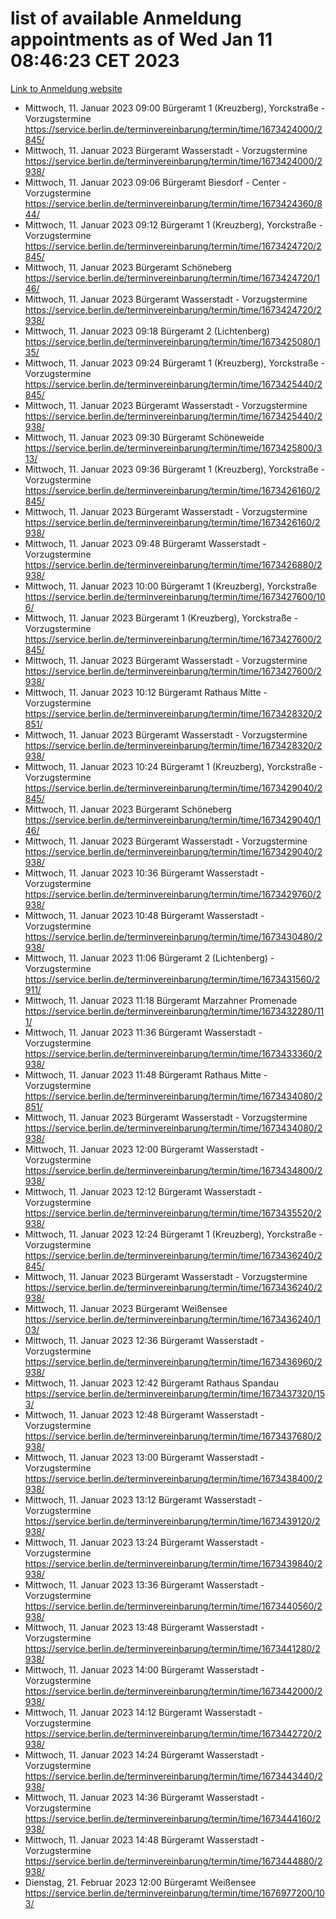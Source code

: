 # list of available Anmeldung appointments as of Wed Jan 11 08:46:23 CET 2023
[Link to Anmeldung website](https://service.berlin.de/terminvereinbarung/termin/tag.php?termin=0&anliegen[]=120686&dienstleisterlist=122210,122217,327316,122219,327312,122227,327314,122231,327346,122243,327348,122252,329742,122260,329745,122262,329748,122254,329751,122271,327278,122273,327274,122277,327276,330436,122280,327294,122282,327290,122284,327292,327539,122291,327270,122285,327266,122286,327264,122296,327268,150230,329760,122301,327282,122297,327286,122294,327284,122312,329763,122314,329775,122304,327330,122311,327334,122309,327332,122281,327352,122279,329772,122276,327324,122274,327326,122267,329766,122246,327318,122251,327320,122257,327322,122208,327298,122226,327300,121362,121364&herkunft=http%3A%2F%2Fservice.berlin.de%2Fdienstleistung%2F120686%2F)
- Mittwoch, 11. Januar 2023 09:00 Bürgeramt 1 (Kreuzberg), Yorckstraße - Vorzugstermine https://service.berlin.de/terminvereinbarung/termin/time/1673424000/2845/
- Mittwoch, 11. Januar 2023  Bürgeramt Wasserstadt - Vorzugstermine https://service.berlin.de/terminvereinbarung/termin/time/1673424000/2938/
- Mittwoch, 11. Januar 2023 09:06 Bürgeramt Biesdorf - Center - Vorzugstermine https://service.berlin.de/terminvereinbarung/termin/time/1673424360/844/
- Mittwoch, 11. Januar 2023 09:12 Bürgeramt 1 (Kreuzberg), Yorckstraße - Vorzugstermine https://service.berlin.de/terminvereinbarung/termin/time/1673424720/2845/
- Mittwoch, 11. Januar 2023  Bürgeramt Schöneberg https://service.berlin.de/terminvereinbarung/termin/time/1673424720/146/
- Mittwoch, 11. Januar 2023  Bürgeramt Wasserstadt - Vorzugstermine https://service.berlin.de/terminvereinbarung/termin/time/1673424720/2938/
- Mittwoch, 11. Januar 2023 09:18 Bürgeramt 2 (Lichtenberg) https://service.berlin.de/terminvereinbarung/termin/time/1673425080/135/
- Mittwoch, 11. Januar 2023 09:24 Bürgeramt 1 (Kreuzberg), Yorckstraße - Vorzugstermine https://service.berlin.de/terminvereinbarung/termin/time/1673425440/2845/
- Mittwoch, 11. Januar 2023  Bürgeramt Wasserstadt - Vorzugstermine https://service.berlin.de/terminvereinbarung/termin/time/1673425440/2938/
- Mittwoch, 11. Januar 2023 09:30 Bürgeramt Schöneweide https://service.berlin.de/terminvereinbarung/termin/time/1673425800/313/
- Mittwoch, 11. Januar 2023 09:36 Bürgeramt 1 (Kreuzberg), Yorckstraße - Vorzugstermine https://service.berlin.de/terminvereinbarung/termin/time/1673426160/2845/
- Mittwoch, 11. Januar 2023  Bürgeramt Wasserstadt - Vorzugstermine https://service.berlin.de/terminvereinbarung/termin/time/1673426160/2938/
- Mittwoch, 11. Januar 2023 09:48 Bürgeramt Wasserstadt - Vorzugstermine https://service.berlin.de/terminvereinbarung/termin/time/1673426880/2938/
- Mittwoch, 11. Januar 2023 10:00 Bürgeramt 1 (Kreuzberg), Yorckstraße https://service.berlin.de/terminvereinbarung/termin/time/1673427600/106/
- Mittwoch, 11. Januar 2023  Bürgeramt 1 (Kreuzberg), Yorckstraße - Vorzugstermine https://service.berlin.de/terminvereinbarung/termin/time/1673427600/2845/
- Mittwoch, 11. Januar 2023  Bürgeramt Wasserstadt - Vorzugstermine https://service.berlin.de/terminvereinbarung/termin/time/1673427600/2938/
- Mittwoch, 11. Januar 2023 10:12 Bürgeramt Rathaus Mitte - Vorzugstermine https://service.berlin.de/terminvereinbarung/termin/time/1673428320/2851/
- Mittwoch, 11. Januar 2023  Bürgeramt Wasserstadt - Vorzugstermine https://service.berlin.de/terminvereinbarung/termin/time/1673428320/2938/
- Mittwoch, 11. Januar 2023 10:24 Bürgeramt 1 (Kreuzberg), Yorckstraße - Vorzugstermine https://service.berlin.de/terminvereinbarung/termin/time/1673429040/2845/
- Mittwoch, 11. Januar 2023  Bürgeramt Schöneberg https://service.berlin.de/terminvereinbarung/termin/time/1673429040/146/
- Mittwoch, 11. Januar 2023  Bürgeramt Wasserstadt - Vorzugstermine https://service.berlin.de/terminvereinbarung/termin/time/1673429040/2938/
- Mittwoch, 11. Januar 2023 10:36 Bürgeramt Wasserstadt - Vorzugstermine https://service.berlin.de/terminvereinbarung/termin/time/1673429760/2938/
- Mittwoch, 11. Januar 2023 10:48 Bürgeramt Wasserstadt - Vorzugstermine https://service.berlin.de/terminvereinbarung/termin/time/1673430480/2938/
- Mittwoch, 11. Januar 2023 11:06 Bürgeramt 2 (Lichtenberg) - Vorzugstermine https://service.berlin.de/terminvereinbarung/termin/time/1673431560/2911/
- Mittwoch, 11. Januar 2023 11:18 Bürgeramt Marzahner Promenade https://service.berlin.de/terminvereinbarung/termin/time/1673432280/111/
- Mittwoch, 11. Januar 2023 11:36 Bürgeramt Wasserstadt - Vorzugstermine https://service.berlin.de/terminvereinbarung/termin/time/1673433360/2938/
- Mittwoch, 11. Januar 2023 11:48 Bürgeramt Rathaus Mitte - Vorzugstermine https://service.berlin.de/terminvereinbarung/termin/time/1673434080/2851/
- Mittwoch, 11. Januar 2023  Bürgeramt Wasserstadt - Vorzugstermine https://service.berlin.de/terminvereinbarung/termin/time/1673434080/2938/
- Mittwoch, 11. Januar 2023 12:00 Bürgeramt Wasserstadt - Vorzugstermine https://service.berlin.de/terminvereinbarung/termin/time/1673434800/2938/
- Mittwoch, 11. Januar 2023 12:12 Bürgeramt Wasserstadt - Vorzugstermine https://service.berlin.de/terminvereinbarung/termin/time/1673435520/2938/
- Mittwoch, 11. Januar 2023 12:24 Bürgeramt 1 (Kreuzberg), Yorckstraße - Vorzugstermine https://service.berlin.de/terminvereinbarung/termin/time/1673436240/2845/
- Mittwoch, 11. Januar 2023  Bürgeramt Wasserstadt - Vorzugstermine https://service.berlin.de/terminvereinbarung/termin/time/1673436240/2938/
- Mittwoch, 11. Januar 2023  Bürgeramt Weißensee https://service.berlin.de/terminvereinbarung/termin/time/1673436240/103/
- Mittwoch, 11. Januar 2023 12:36 Bürgeramt Wasserstadt - Vorzugstermine https://service.berlin.de/terminvereinbarung/termin/time/1673436960/2938/
- Mittwoch, 11. Januar 2023 12:42 Bürgeramt Rathaus Spandau https://service.berlin.de/terminvereinbarung/termin/time/1673437320/153/
- Mittwoch, 11. Januar 2023 12:48 Bürgeramt Wasserstadt - Vorzugstermine https://service.berlin.de/terminvereinbarung/termin/time/1673437680/2938/
- Mittwoch, 11. Januar 2023 13:00 Bürgeramt Wasserstadt - Vorzugstermine https://service.berlin.de/terminvereinbarung/termin/time/1673438400/2938/
- Mittwoch, 11. Januar 2023 13:12 Bürgeramt Wasserstadt - Vorzugstermine https://service.berlin.de/terminvereinbarung/termin/time/1673439120/2938/
- Mittwoch, 11. Januar 2023 13:24 Bürgeramt Wasserstadt - Vorzugstermine https://service.berlin.de/terminvereinbarung/termin/time/1673439840/2938/
- Mittwoch, 11. Januar 2023 13:36 Bürgeramt Wasserstadt - Vorzugstermine https://service.berlin.de/terminvereinbarung/termin/time/1673440560/2938/
- Mittwoch, 11. Januar 2023 13:48 Bürgeramt Wasserstadt - Vorzugstermine https://service.berlin.de/terminvereinbarung/termin/time/1673441280/2938/
- Mittwoch, 11. Januar 2023 14:00 Bürgeramt Wasserstadt - Vorzugstermine https://service.berlin.de/terminvereinbarung/termin/time/1673442000/2938/
- Mittwoch, 11. Januar 2023 14:12 Bürgeramt Wasserstadt - Vorzugstermine https://service.berlin.de/terminvereinbarung/termin/time/1673442720/2938/
- Mittwoch, 11. Januar 2023 14:24 Bürgeramt Wasserstadt - Vorzugstermine https://service.berlin.de/terminvereinbarung/termin/time/1673443440/2938/
- Mittwoch, 11. Januar 2023 14:36 Bürgeramt Wasserstadt - Vorzugstermine https://service.berlin.de/terminvereinbarung/termin/time/1673444160/2938/
- Mittwoch, 11. Januar 2023 14:48 Bürgeramt Wasserstadt - Vorzugstermine https://service.berlin.de/terminvereinbarung/termin/time/1673444880/2938/
- Dienstag, 21. Februar 2023 12:00 Bürgeramt Weißensee https://service.berlin.de/terminvereinbarung/termin/time/1676977200/103/
